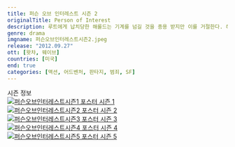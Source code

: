 ```yaml
---
title: 퍼슨 오브 인터레스트 시즌 2
originalTitle: Person of Interest
description: 루트에게 납치당한 해롤드는 기계를 넘길 것을 종용 받지만 이를 거절한다. 해롤드를 찾기 위해 동분서주하는 리스는 기계의 도움을 받지만 기계는 계속 다른 사람을 구할 숫자를 보낸다. 리스는 기계가 해롤드를 찾는 걸 돕기 전에는 사람들도 구하지 않겠다고 으름장을 놓으며 기계와 힘싸움을 하는데...
genre: drama
imgname: 퍼슨오브인터레스트시즌2.jpeg
release: "2012.09.27"
ott: [왓챠, 웨이브]
countries: [미국]
end: true
categories: [액션, 어드벤처, 판타지, 범죄, SF]
---
```


<div class="title bold">시즌 정보</div>

<div class="season-list">
<div class="item">
<a href="/drama/퍼슨오브인터레스트시즌1" >
<img src="/poster/퍼슨오브인터레스트시즌1.jpeg" alt="퍼슨오브인터레스트시즌1 포스터 ">
시즌 1</a>
</div>

<div class="item">
<a href="/drama/퍼슨오브인터레스트시즌2" >
<img src="/poster/퍼슨오브인터레스트시즌2.jpeg" alt="퍼슨오브인터레스트시즌2 포스터 ">
시즌 2</a>
</div>

<div class="item">
<a href="/drama/퍼슨오브인터레스트시즌3" >
<img src="/poster/퍼슨오브인터레스트시즌3.jpeg" alt="퍼슨오브인터레스트시즌3 포스터 ">
시즌 3</a>
</div>

<div class="item">
<a href="/drama/퍼슨오브인터레스트시즌4" >
<img src="/poster/퍼슨오브인터레스트시즌4.jpeg" alt="퍼슨오브인터레스트시즌4 포스터 ">
시즌 4</a>
</div>

<div class="item">
<a href="/drama/퍼슨오브인터레스트시즌5" >
<img src="/poster/퍼슨오브인터레스트시즌5.jpeg" alt="퍼슨오브인터레스트시즌5 포스터 ">
시즌 5</a>
</div>
</div>
